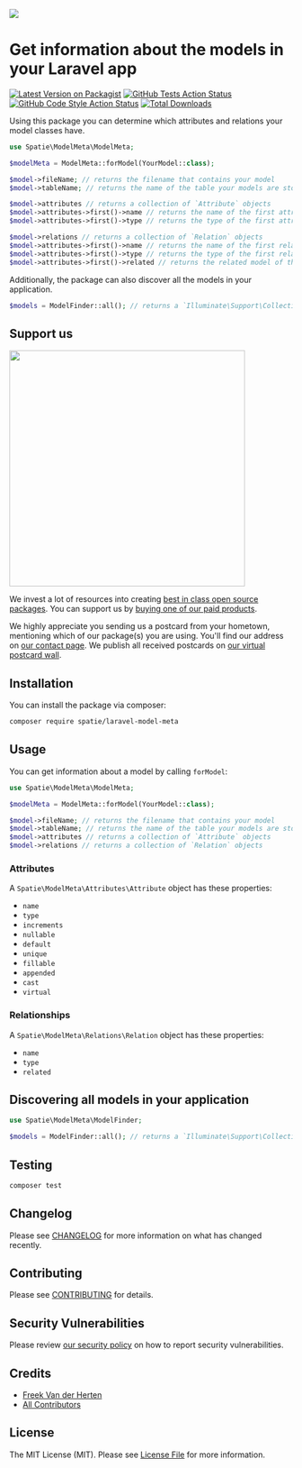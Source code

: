 
[<img src="https://github-ads.s3.eu-central-1.amazonaws.com/support-ukraine.svg?t=1" />](https://supportukrainenow.org)

# Get information about the models in your Laravel app

[![Latest Version on Packagist](https://img.shields.io/packagist/v/spatie/laravel-model-meta.svg?style=flat-square)](https://packagist.org/packages/spatie/laravel-model-meta)
[![GitHub Tests Action Status](https://img.shields.io/github/workflow/status/spatie/laravel-model-meta/run-tests?label=tests)](https://github.com/spatie/laravel-model-meta/actions?query=workflow%3Arun-tests+branch%3Amain)
[![GitHub Code Style Action Status](https://img.shields.io/github/workflow/status/spatie/laravel-model-meta/Fix%20PHP%20code%20style%20issues?label=code%20style)](https://github.com/spatie/laravel-model-meta/actions?query=workflow%3A"Fix+PHP+code+style+issues"+branch%3Amain)
[![Total Downloads](https://img.shields.io/packagist/dt/spatie/laravel-model-meta.svg?style=flat-square)](https://packagist.org/packages/spatie/laravel-model-meta)

Using this package you can determine which attributes and relations your model classes have.

```php
use Spatie\ModelMeta\ModelMeta;

$modelMeta = ModelMeta::forModel(YourModel::class);

$model->fileName; // returns the filename that contains your model
$model->tableName; // returns the name of the table your models are stored in

$model->attributes // returns a collection of `Attribute` objects
$model->attributes->first()->name // returns the name of the first attribute
$model->attributes->first()->type // returns the type of the first attribute (string, integer, ...)

$model->relations // returns a collection of `Relation` objects
$model->attributes->first()->name // returns the name of the first relation, eg. `author`
$model->attributes->first()->type // returns the type of the first relation, eg. `BelongsTo`
$model->attributes->first()->related // returns the related model of the first relation, eg. `App\Models\User`
```

Additionally, the package can also discover all the models in your application.

```php
$models = ModelFinder::all(); // returns a `Illuminate\Support\Collection` containing all the class names of all your models.
```

## Support us

[<img src="https://github-ads.s3.eu-central-1.amazonaws.com/laravel-model-meta.jpg?t=1" width="419px" />](https://spatie.be/github-ad-click/laravel-model-meta)

We invest a lot of resources into creating [best in class open source packages](https://spatie.be/open-source). You can support us by [buying one of our paid products](https://spatie.be/open-source/support-us).

We highly appreciate you sending us a postcard from your hometown, mentioning which of our package(s) you are using. You'll find our address on [our contact page](https://spatie.be/about-us). We publish all received postcards on [our virtual postcard wall](https://spatie.be/open-source/postcards).

## Installation

You can install the package via composer:

```bash
composer require spatie/laravel-model-meta
```

## Usage

You can get information about a model by calling `forModel`:

```php
use Spatie\ModelMeta\ModelMeta;

$modelMeta = ModelMeta::forModel(YourModel::class);

$model->fileName; // returns the filename that contains your model
$model->tableName; // returns the name of the table your models are stored in
$model->attributes // returns a collection of `Attribute` objects
$model->relations // returns a collection of `Relation` objects
```

### Attributes

A `Spatie\ModelMeta\Attributes\Attribute` object has these properties:

- `name`
- `type`
- `increments`
- `nullable`
- `default`
- `unique`
- `fillable`
- `appended`
- `cast`
- `virtual`

### Relationships

A `Spatie\ModelMeta\Relations\Relation` object has these properties:

- `name`
- `type`
- `related`

## Discovering all models in your application

```php
use Spatie\ModelMeta\ModelFinder;

$models = ModelFinder::all(); // returns a `Illuminate\Support\Collection` containing all the class names of all your models.
```

## Testing

```bash
composer test
```

## Changelog

Please see [CHANGELOG](CHANGELOG.md) for more information on what has changed recently.

## Contributing

Please see [CONTRIBUTING](https://github.com/freekmurze/.github/blob/main/CONTRIBUTING.md) for details.

## Security Vulnerabilities

Please review [our security policy](../../security/policy) on how to report security vulnerabilities.

## Credits

- [Freek Van der Herten](https://github.com/freekmurze)
- [All Contributors](../../contributors)

## License

The MIT License (MIT). Please see [License File](LICENSE.md) for more information.
